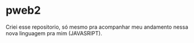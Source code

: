 # pweb2
Criei esse repositorio, só mesmo pra acompanhar meu andamento nessa nova linguagem pra mim (JAVASRIPT).
